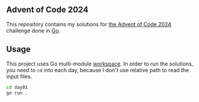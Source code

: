 ## Advent of Code 2024

This repository contains my solutions for [the Advent of Code 2024](https://adventofcode.com/2024) challenge done in [Go](https://golang.org/).

## Usage

This project uses Go multi-module [workspace](https://go.dev/doc/tutorial/workspaces). In order to run the solutions, you need to `cd` into each day, because I don't use relative path to read the input files.

```bash
cd day01
go run .
```
